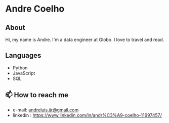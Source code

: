 # Andre Coelho

## About

Hi, my name is Andre. I'm a data engineer at Globo. I love to travel and read.

## Languages

- Python
- JavaScript
- SQL

## 📫 How to reach me

- e-mail: andreluis.ijr@gmail.com
- linkedin : https://www.linkedin.com/in/andr%C3%A9-coelho-11697457/

